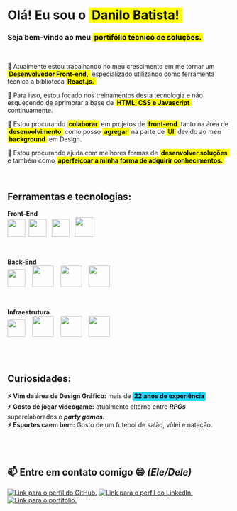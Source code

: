 <!---
danilo-batista/danilo-batista is a ✨ special ✨ repository because its `README.md` (this file) appears on your GitHub profile.
You can click the Preview link to take a look at your changes.
--->

# Olá! Eu sou o <mark>&nbsp;Danilo Batista!&nbsp;</mark><br />
### Seja bem-vindo ao meu <mark>&nbsp;portifólio técnico de soluções.</strong>&nbsp;</mark>
<br />

 🔭  Atualmente estou trabalhando no meu crescimento em me tornar um <mark><strong>&nbsp;Desenvolvedor Front-end,</strong>&nbsp;</mark> especializado utilizando como ferramenta técnica a biblioteca <mark><strong>&nbsp;React.js.</strong>&nbsp;</mark> 
  
 🌱 Para isso, estou focado nos treinamentos desta tecnologia e não esquecendo de aprimorar a base de <mark><strong>&nbsp;HTML, CSS e Javascript</strong>&nbsp;</mark> continuamente.

 👯 Estou procurando <mark><strong>&nbsp;colaborar</strong>&nbsp;</mark> em projetos de <mark><strong>&nbsp;front-end</strong>&nbsp;</mark> tanto na área de <mark><strong>&nbsp;desenvolvimento</strong>&nbsp;</mark> como posso <mark><strong>&nbsp;agregar</strong>&nbsp;</mark> na parte de <mark><strong>&nbsp;UI</strong>&nbsp;</mark> devido ao meu <mark><strong>&nbsp;background</strong>&nbsp;</mark> em Design.

 🤔 Estou procurando ajuda com melhores formas de <mark><strong>&nbsp;desenvolver soluções</strong>&nbsp;</mark> e também como <mark><strong>&nbsp;aperfeiçoar a minha forma de adquirir conhecimentos.&nbsp;</strong></mark>
 
 <br />

 <h2>Ferramentas e tecnologias:</h2>

**Front-End**<br />
<img src="https://cdn.jsdelivr.net/gh/devicons/devicon@latest/icons/html5/html5-original.svg" width="40" />&nbsp;
<img src="https://cdn.jsdelivr.net/gh/devicons/devicon@latest/icons/css3/css3-original.svg" width="40" />&nbsp;&nbsp;
<img src="https://cdn.jsdelivr.net/gh/devicons/devicon@latest/icons/javascript/javascript-original.svg" width="40" />&nbsp;&nbsp;
<img src="https://cdn.jsdelivr.net/gh/devicons/devicon@latest/icons/react/react-original.svg" width="44" />&nbsp;

<br />

**Back-End**<br />
<img src="https://cdn.jsdelivr.net/gh/devicons/devicon@latest/icons/mysql/mysql-original.svg" width="40" />&nbsp;&nbsp;&nbsp;
<img src="https://cdn.jsdelivr.net/gh/devicons/devicon@latest/icons/nodejs/nodejs-original-wordmark.svg" width="48" />&nbsp;&nbsp;&nbsp;
<img src="https://cdn.jsdelivr.net/gh/devicons/devicon@latest/icons/express/express-original-wordmark.svg" width="48" />&nbsp;&nbsp;&nbsp;
<img src="https://cdn.jsdelivr.net/gh/devicons/devicon@latest/icons/sequelize/sequelize-original-wordmark.svg" width="48" />&nbsp;

<br />

**Infraestrutura**<br />
<img src="https://cdn.jsdelivr.net/gh/devicons/devicon@latest/icons/apple/apple-original.svg" width="40" />&nbsp;&nbsp;&nbsp;
<img src="https://cdn.jsdelivr.net/gh/devicons/devicon@latest/icons/git/git-original-wordmark.svg" width="48" />&nbsp;&nbsp;&nbsp;
<img src="https://cdn.jsdelivr.net/gh/devicons/devicon@latest/icons/github/github-original.svg" width="48" />&nbsp;&nbsp;&nbsp;
<img src="https://cdn.jsdelivr.net/gh/devicons/devicon@latest/icons/windows11/windows11-original.svg" width="48" />&nbsp;<br /><br />

<br />
          
## Curiosidades:

 **⚡ Vim da área de Design Gráfico:** mais de <mark style="padding-bottom: 0.15rem; border-radius: 0.25rem; background-color: #22D4FD"><strong>&nbsp;22 anos de experiência&nbsp;</strong></mark><br />
 **⚡ Gosto de jogar videogame:** atualmente alterno entre ***RPGs*** superelaborados e ***party games.***<br />
 **⚡ Esportes caem bem:** Gosto de um futebol de salão, vôlei e natação.<br /><br />

<br />

 ## 📫 Entre em contato comigo 😄 _(Ele/Dele)_

<a href="https://github.com/danilo-batista"><img src="https://img.shields.io/badge/github-555?style=for-the-badge&logo=github" alt="Link para o perfil do GitHub." loading="lazy" /></a>
<a href="https://www.linkedin.com/in/danilobatista"><img src="https://img.shields.io/badge/linkedin-333?style=for-the-badge&logo=linkedin" alt="Link para o perfil do LinkedIn." loading="lazy" /></a>
 <a href="https://www.danilobatista.com"><img src="https://img.shields.io/badge/portfolio-222?style=for-the-badge&logo=microsoftedge" alt="Link para o portifólio." loading="lazy" /></a>
